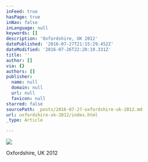 ```yaml
---
inFeed: true
hasPage: true
inNav: false
inLanguage: null
keywords: []
description: 'Oxfordshire, UK 2012'
datePublished: '2016-07-27T21:15:29.452Z'
dateModified: '2016-07-26T22:20:19.331Z'
title: ''
author: []
via: {}
authors: []
publisher:
  name: null
  domain: null
  url: null
  favicon: null
starred: false
sourcePath: _posts/2016-07-27-oxfordshire-uk-2012.md
url: oxfordshire-uk-2012/index.html
_type: Article

---
```

![](https://the-grid-user-content.s3-us-west-2.amazonaws.com/1904ec17-3e94-4c32-9a59-1dbcef3e1446.jpg)

Oxfordshire, UK 2012